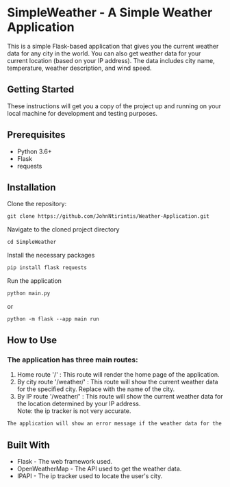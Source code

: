 <h1>SimpleWeather - A Simple Weather Application</h1>
This is a simple Flask-based application that gives you the current weather data for any city in the world. You can also get weather data for your current location (based on your IP address). The data includes city name, temperature, weather description, and wind speed.

<h2>Getting Started</h2>
These instructions will get you a copy of the project up and running on your local machine for development and testing purposes.

<h2>Prerequisites</h2>
<ul>
  <li>Python 3.6+</li>
  <li>Flask</li>
  <li>requests</li>
</ul>

<h2>Installation</h2>

Clone the repository:
```md
git clone https://github.com/JohnNtirintis/Weather-Application.git
```

Navigate to the cloned project directory
```md
cd SimpleWeather
```

Install the necessary packages
```md
pip install flask requests
```

Run the application
```md
python main.py 
```
or
```md
python -m flask --app main run
```


<h2>How to Use</h2>
<h3>The application has three main routes:</h3>

<ol>
  <li>Home route '/' : This route will render the home page of the application.</li>
  <li>By city route '/weather/<city>' : This route will show the current weather data for the specified city. Replace <city> with the name of the city.</li>
  <li>By IP route '/weather/' : This route will show the current weather data for the location determined by your IP address.</li>
    Note: the ip tracker is not very accurate.
</ol>

```md
The application will show an error message if the weather data for the specified city is not available.
```
    
<h2>Built With</h2>
  <ul>
    <li>Flask - The web framework used.</li>
    <li>OpenWeatherMap - The API used to get the weather data.</li>
    <li>IPAPI - The ip tracker used to locate the user's city.</li>
  </ul>
